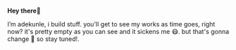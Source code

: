 <b>Hey there</b>👋

I’m adekunle, i build stuff. you'll get to see my works as time goes, right now? it's pretty empty as you can see and it sickens me 😷.
but that's gonna change 😤 so stay tuned!.
